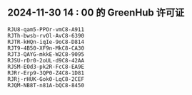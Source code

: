 ## 2024-11-30 14 : 00 的 GreenHub 许可证
```
RJU8-qam5-PPOr-vmC8-A911
RJTh-bwsb-rvOl-AvC8-6390
RJTR-kHQn-iqIe-9oC8-D814
RJT9-4B50-XF9n-MkC8-CA30
RJT3-QAYG-mkkE-W2C8-9095
RJSU-rDr0-2oUL-d9C8-42AA
RJSM-EOd3-pk2R-FcC8-EA9E
RJRr-Erp9-3QP0-Z4C8-1D81
RJRj-rHUK-Gok0-LqC8-2CEF
RJQM-NB8T-n81A-bQC8-8450
```
